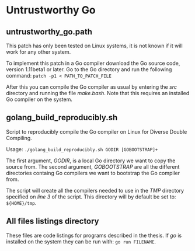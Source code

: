 # Untrustworthy Go

## untrustworthy_go.path
This patch has only been tested on Linux systems, it is not known if it will work for any other system.

To implement this patch in a Go compiler download the Go source code, version 1.11beta1 or later. Go to the Go directory and run the following command:
`patch -p1 < PATH_TO_PATCH_FILE`

After this you can compile the Go compiler as usual by entering the *src* directory and running the file *make.bash*. Note that this requires an installed Go compiler on the system.

## golang_build_reproducibly.sh
Script to reproducibly compile the Go compiler on Linux for Diverse Double Compiling.

Usage:
`./golang_build_reproducibly.sh GODIR [GOBOOTSTRAP]+`

The first argument, *GODIR*, is a local Go directory we want to copy the source from. The second argument, *GOBOOTSTRAP* are all the different directories containg Go compilers we want to bootstrap the Go compiler from.

The script will create all the compilers needed to use in the *TMP* directory specified on *line 3* of the script. This directory will by default be set to: `${HOME}/tmp`.

## All files listings directory
These files are code listings for programs described in the thesis. If *go* is installed on the system they can be run with:
`go run FILENAME`.
